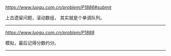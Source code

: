*https://www.luogu.com.cn/problem/P1886#submit*

上古遗留问题，滚动数组，
其实就是个单调队列。

---

*https://www.luogu.com.cn/problem/P1888*

模拟，最后记得分数约分。

---
